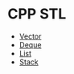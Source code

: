 # CPP STL

- [Vector](./vector.cpp)
- [Deque](./deque.cpp)
- [List](./list.cpp)
- [Stack](./stack.cpp)